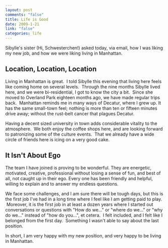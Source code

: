 ```yaml
--- 
layout: post
comments: "false"
title: Life is Good
date: 2009-1-21
link: "false"
categories: life
---
```

Sibylle's sister (Hi, Schwesterchen!) asked today, via email, how I was liking my new job, and how we were liking living in Manhattan.
## Location, Location, Location
Living in Manhattan is great.  I told Sibylle this evening that living here feels like coming home on several levels.  Through the nine months Sibylle lived here, and we were bi-residential, I got to know the city a bit.  Since she moved to Overland Park eighteen months ago, we have made regular trips back.  Manhattan reminds me in many ways of Decatur, where I grew up. It has the same small-town feel; nothing is more than ten or fifteen minutes drive away; without the rust-belt cancer that plagues Decatur.

Having a decent sized university in town adds considerable vitality to the atmosphere.  We both enjoy the coffee shops here, and are looking forward to patronizing some of the culture events.  That we already have a wide circle of friends here is icing on a very good cake.
## It Isn't About Ego
The team I have joined is proving to be wonderful. They are energetic, motivated, creative, professional without losing a sense of fun, and best of all, not caught up in their ego. Every one has been friendly and helpful, willing to explain and to answer my endless questions.

We face some challenges, and I am sure there will be tough days, but this is the first job I've had in a long time where I feel like I am getting paid to play.  Moreover, it is the first job in at least a dozen years where I started out conversations or questions with "How do we..." or "where do we..." or "why do we..." instead of "how do you...", et cetera.  I felt included, and I felt like I belonged from the first day.  Something I wasn't able to say about the last position.

In short, I am very happy with my new position, and very happy to be living in Manhattan.
